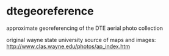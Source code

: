 dtegeoreference
===============

approximate georeferencing of the DTE aerial photo collection

original wayne state university source of maps and images: http://www.clas.wayne.edu/photos/ap_index.htm

